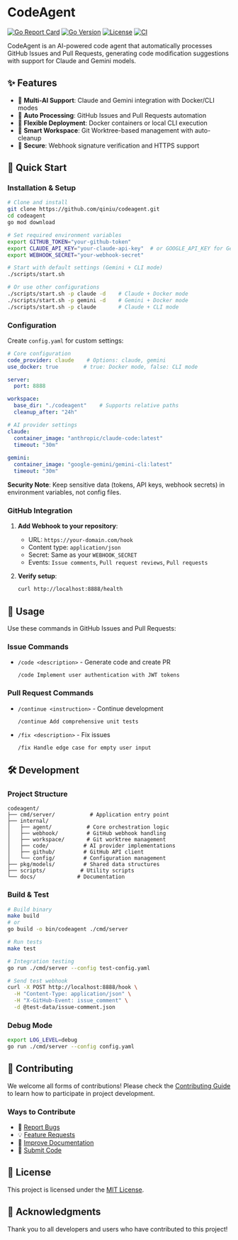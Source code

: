 # CodeAgent

[![Go Report Card](https://goreportcard.com/badge/github.com/qiniu/codeagent)](https://goreportcard.com/report/github.com/qiniu/codeagent)
[![Go Version](https://img.shields.io/github/go-mod/go-version/qiniu/codeagent)](https://go.dev/)
[![License](https://img.shields.io/badge/License-MIT-blue.svg)](LICENSE)
[![CI](https://github.com/qiniu/codeagent/workflows/CI/badge.svg)](https://github.com/qiniu/codeagent/actions)

CodeAgent is an AI-powered code agent that automatically processes GitHub Issues and Pull Requests, generating code modification suggestions with support for Claude and Gemini models.

## ✨ Features

- 🤖 **Multi-AI Support**: Claude and Gemini integration with Docker/CLI modes
- 🔄 **Auto Processing**: GitHub Issues and Pull Requests automation
- 🐳 **Flexible Deployment**: Docker containers or local CLI execution
- 📁 **Smart Workspace**: Git Worktree-based management with auto-cleanup
- 🔐 **Secure**: Webhook signature verification and HTTPS support

## 🚀 Quick Start

### Installation & Setup

```bash
# Clone and install
git clone https://github.com/qiniu/codeagent.git
cd codeagent
go mod download

# Set required environment variables
export GITHUB_TOKEN="your-github-token"
export CLAUDE_API_KEY="your-claude-api-key"  # or GOOGLE_API_KEY for Gemini
export WEBHOOK_SECRET="your-webhook-secret"

# Start with default settings (Gemini + CLI mode)
./scripts/start.sh

# Or use other configurations
./scripts/start.sh -p claude -d    # Claude + Docker mode
./scripts/start.sh -p gemini -d    # Gemini + Docker mode
./scripts/start.sh -p claude       # Claude + CLI mode
```

### Configuration

Create `config.yaml` for custom settings:

```yaml
# Core configuration
code_provider: claude    # Options: claude, gemini
use_docker: true        # true: Docker mode, false: CLI mode

server:
  port: 8888

workspace:
  base_dir: "./codeagent"    # Supports relative paths
  cleanup_after: "24h"

# AI provider settings
claude:
  container_image: "anthropic/claude-code:latest"
  timeout: "30m"
  
gemini:
  container_image: "google-gemini/gemini-cli:latest"
  timeout: "30m"
```

**Security Note**: Keep sensitive data (tokens, API keys, webhook secrets) in environment variables, not config files.

### GitHub Integration

1. **Add Webhook to your repository**:
   - URL: `https://your-domain.com/hook`
   - Content type: `application/json`
   - Secret: Same as your `WEBHOOK_SECRET`
   - Events: `Issue comments`, `Pull request reviews`, `Pull requests`

2. **Verify setup**:
   ```bash
   curl http://localhost:8888/health
   ```

## 💬 Usage

Use these commands in GitHub Issues and Pull Requests:

### Issue Commands
- `/code <description>` - Generate code and create PR
  ```
  /code Implement user authentication with JWT tokens
  ```

### Pull Request Commands  
- `/continue <instruction>` - Continue development
  ```
  /continue Add comprehensive unit tests
  ```
- `/fix <description>` - Fix issues
  ```
  /fix Handle edge case for empty user input
  ```

## 🛠️ Development

### Project Structure
```
codeagent/
├── cmd/server/           # Application entry point
├── internal/
│   ├── agent/           # Core orchestration logic
│   ├── webhook/         # GitHub webhook handling
│   ├── workspace/       # Git worktree management
│   ├── code/           # AI provider implementations
│   ├── github/         # GitHub API client
│   └── config/         # Configuration management
├── pkg/models/         # Shared data structures
├── scripts/           # Utility scripts
└── docs/             # Documentation
```

### Build & Test

```bash
# Build binary
make build
# or
go build -o bin/codeagent ./cmd/server

# Run tests
make test

# Integration testing
go run ./cmd/server --config test-config.yaml

# Send test webhook
curl -X POST http://localhost:8888/hook \
  -H "Content-Type: application/json" \
  -H "X-GitHub-Event: issue_comment" \
  -d @test-data/issue-comment.json
```

### Debug Mode

```bash
export LOG_LEVEL=debug
go run ./cmd/server --config config.yaml
```

## 🤝 Contributing

We welcome all forms of contributions! Please check the [Contributing Guide](CONTRIBUTING.md) to learn how to participate in project development.

### Ways to Contribute

- 🐛 [Report Bugs](https://github.com/qiniu/codeagent/issues/new?template=bug_report.md)
- 💡 [Feature Requests](https://github.com/qiniu/codeagent/issues/new?template=feature_request.md)
- 📝 [Improve Documentation](https://github.com/qiniu/codeagent/issues/new?template=documentation.md)
- 🔧 [Submit Code](CONTRIBUTING.md#code-contributions)

## 📄 License

This project is licensed under the [MIT License](LICENSE).

## 🙏 Acknowledgments

Thank you to all developers and users who have contributed to this project!
